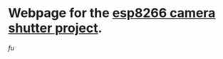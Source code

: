 # Webpage for the [esp8266 camera shutter project](https://github.com/fu0x11/camera-shutter-esp8266).


*fu*
